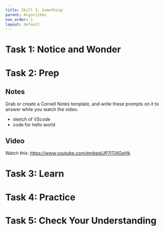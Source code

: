 ```yaml
---
title: Skill 3. Something
parent: Algorithms
nav_order: 1
layout: default
---
```


# Task 1: Notice and Wonder

# Task 2: Prep

## Notes

Grab or create a Cornell Notes template, and write these prompts on it to answer while you watch the video.

- sketch of VScode
- code for hello world

## Video

Watch this: https://www.youtube.com/embed/JP7ITIXGpHk

# Task 3: Learn

# Task 4: Practice

# Task 5: Check Your Understanding

